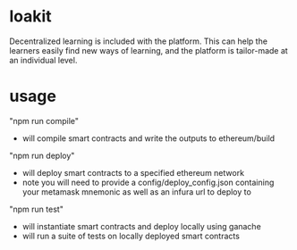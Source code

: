# loakit
Decentralized learning is included with the platform. This can help the learners easily find new ways of learning, and the platform is tailor-made at an individual level.

# usage
"npm run compile"
- will compile smart contracts and write the outputs to ethereum/build

"npm run deploy"
- will deploy smart contracts to a specified ethereum network 
- note you will need to provide a config/deploy_config.json containing your metamask mnemonic as well as an infura url to deploy to

"npm run test"
- will instantiate smart contracts and deploy locally using ganache
- will run a suite of tests on locally deployed smart contracts
